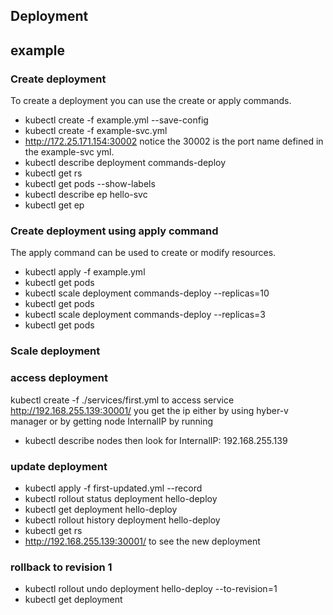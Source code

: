 ## Deployment

## example
### Create deployment
To create a deployment you can use the create or apply commands.
- kubectl create -f example.yml --save-config
- kubectl create -f example-svc.yml
- http://172.25.171.154:30002 notice the 30002 is the port name defined in the example-svc yml.
- kubectl describe deployment commands-deploy
- kubectl get rs
- kubectl get pods --show-labels
- kubectl describe ep hello-svc
- kubectl get ep

### Create deployment using apply command
The apply command can be used to create or modify resources.
- kubectl apply -f example.yml
- kubectl get pods
- kubectl scale deployment commands-deploy --replicas=10
- kubectl get pods
- kubectl scale deployment commands-deploy --replicas=3
- kubectl get pods

### Scale deployment


### access deployment
kubectl create -f ./services/first.yml
to access service http://192.168.255.139:30001/
you get the ip either by using hyber-v manager or by getting node InternalIP by running 
- kubectl describe nodes
then look for InternalIP:  192.168.255.139

### update deployment
- kubectl apply -f first-updated.yml --record
- kubectl rollout status deployment hello-deploy
- kubectl get deployment hello-deploy
- kubectl rollout history deployment hello-deploy
- kubectl get rs
- http://192.168.255.139:30001/ to see the new deployment


### rollback to revision 1
- kubectl rollout undo deployment hello-deploy --to-revision=1
- kubectl get deployment


 



